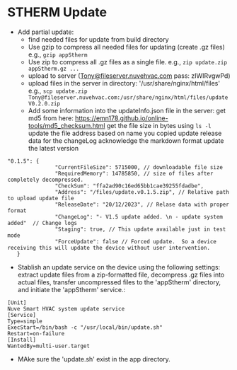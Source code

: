 # STHERM Update

- Add partial update: 
  - find needed files for update from build directory
  - Use gzip to compress all needed files for updating (create .gz files)  e.g., `gzip appStherm`
  - Use zip to compress all .gz files as a single file. e.g., `zip update.zip appStherm.gz ...`
  - upload to server (Tony@fileserver.nuvehvac.com   pass: zIWIRvgwPd)
  - upload files in the server in directory: '/usr/share/nginx/html/files'
 e.g., `scp update.zip Tony@fileserver.nuvehvac.com:/usr/share/nginx/html/files/updateV0.2.0.zip`
  - Add some information into the updateInfo.json file in the server: 
get md5 from here:  https://emn178.github.io/online-tools/md5_checksum.html
get the file size in bytes using `ls -l`
update the file address based on name you copied
update release data
for the changeLog acknowledge the markdown format
update the latest version
 ```
"0.1.5": {
                "CurrentFileSize": 5715000, // downloadable file size
                "RequiredMemory": 14785850, // size of files after completely decompressed.
                "CheckSum": "ffa2ad90c16ed65bb1cae39255fdadbe",
                "Address": "/files/update.v0.1.5.zip", // Relative path to upload update file
                "ReleaseDate": "20/12/2023", // Relase data with proper format
                "ChangeLog": "- V1.5 update added. \n - update system added"  // Change logs
				"Staging": true, // This update available just in test mode
                "ForceUpdate": false // Forced update.  So a device receiving this will update the device without user intervention.
	}
```
- Stablish an update service on the device using the following settings: extract update files from a zip-formatted file, decompress .gz files into actual files, transfer uncompressed files to the 'appStherm' directory, and initiate the 'appStherm' service.:
```
[Unit]
Nuve Smart HVAC system update service
[Service]
Type=simple
ExecStart=/bin/bash -c "/usr/local/bin/update.sh"
Restart=on-failure
[Install]
WantedBy=multi-user.target
```
- MAke sure the 'update.sh' exist in the app directory.

